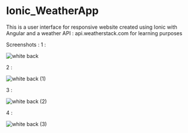 # Ionic_WeatherApp

This is a user interface for responsive website created using Ionic with Angular and a weather API : api.weatherstack.com for learning purposes

Screenshots : 
1 :

![white back](https://user-images.githubusercontent.com/28190040/68991055-9fd77d80-085a-11ea-80fb-8efeb2cbf412.jpg)

2 : 

![white back (1)](https://user-images.githubusercontent.com/28190040/68991054-9f3ee700-085a-11ea-9ea9-67c6f1db6750.jpg)

3 :

![white back (2)](https://user-images.githubusercontent.com/28190040/68991052-9f3ee700-085a-11ea-8ab4-322604e71b58.jpg)

4 :

![white back (3)](https://user-images.githubusercontent.com/28190040/68991056-9fd77d80-085a-11ea-9efa-4e1a5fdf298b.jpg)
